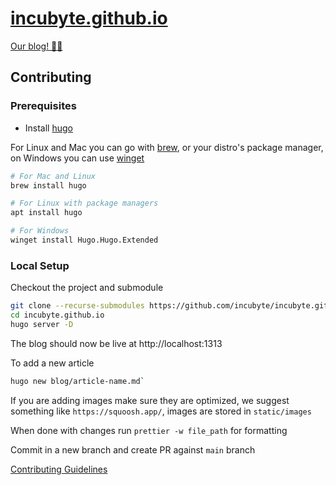 # [incubyte.github.io](https://blog.incubyte.co)

[Our blog! ✍🏼](https://blog.incubyte.co/)

## Contributing

### Prerequisites

- Install [hugo](https://gohugo.io/getting-started/installing/)

For Linux and Mac you can go with [brew](https://brew.sh/), or your distro's package manager, on Windows you can use [winget](https://apps.microsoft.com/store/detail/app-installer/9NBLGGH4NNS1?hl=en-in&gl=in&rtc=1)

```bash
# For Mac and Linux
brew install hugo

# For Linux with package managers
apt install hugo

# For Windows
winget install Hugo.Hugo.Extended
```

### Local Setup

Checkout the project and submodule

```bash
git clone --recurse-submodules https://github.com/incubyte/incubyte.github.io.git
cd incubyte.github.io
hugo server -D
```
The blog should now be live at http://localhost:1313

To add a new article
```bash
hugo new blog/article-name.md`
```
If you are adding images make sure they are optimized, we suggest something like `https://squoosh.app/`, images are stored in `static/images`

When done with changes run `prettier -w file_path` for formatting

Commit in a new branch and create PR against `main` branch

[Contributing Guidelines](./CONTRIBUTING.md)
